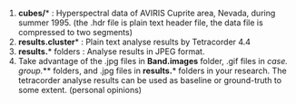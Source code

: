 1. **cubes/*** : Hyperspectral data of AVIRIS Cuprite area, Nevada, during summer 1995. (the .hdr file is plain text header file, the data file is compressed to two segments)
2. **results.cluster*** : Plain text analyse results by Tetracorder 4.4
3. **results.*** folders : Analyse results in JPEG format.
4. Take advantage of the .jpg files in **Band.images** folder, .gif files in **case.* group.*** folders, and .jpg files in **results.*** folders in your research. The tetracorder analyse results can be used as baseline or ground-truth to some extent. (personal opinions) 
